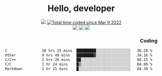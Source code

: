 # <div align='center' >Hello, developer</div>

<div align='center'>
  <a ><img src="https://img.shields.io/badge/dynamic/json?url=https%3A%2F%2Fapi.swo.moe%2Fstats%2Fgithub%2FFree-Aaron-Li&query=count&color=181717&label=GitHub&labelColor=282c34&logo=github&suffix=+follows&cacheSeconds=3600"></a>
  <a href="https://wakatime.com/@fe40087f-8eae-48dc-9950-ad0633db1591"><img src="https://wakatime.com/badge/user/fe40087f-8eae-48dc-9950-ad0633db1591.svg" alt="Total time coded since Mar 9 2022" /></a>
</div>
<div align='center'>
  <a><img src="https://img.shields.io/badge/Rookie-blue?style=plastic&logo=c&logoColor=blue&labelColor=F5B7DB"></a>
  <a><img src="https://img.shields.io/badge/Rookie-blue?style=plastic&logo=c%2B%2B&logoColor=blue&labelColor=F5B7DB"></a> 
  <a><img src="https://img.shields.io/badge/Rookie-blue?style=plastic&logo=python&logoColor=blue&labelColor=F5B7DB"></a> 
</div>

<div align='right'>
  <h3>Coding</h3>
</div>

<!--START_SECTION:waka-->

```txt
C                10 hrs 25 mins  █████████░░░░░░░░░░░░░░░░   36.28 %
Other            9 hrs 49 mins   ████████▓░░░░░░░░░░░░░░░░   34.16 %
C/C++            2 hrs 20 mins   ██░░░░░░░░░░░░░░░░░░░░░░░   08.15 %
C/C              1 hr 24 mins    █▒░░░░░░░░░░░░░░░░░░░░░░░   04.89 %
Markdown         1 hr 15 mins    █░░░░░░░░░░░░░░░░░░░░░░░░   04.39 %
```

<!--END_SECTION:waka-->




